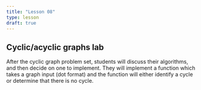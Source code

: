 ```yaml
---
title: "Lesson 08"
type: lesson
draft: true
---
```


## Cyclic/acyclic graphs lab

After the cyclic graph problem set, students will
discuss their algorithms, and then decide on one to implement. They will
implement a function which takes a graph input (dot format) and the function
will either identify a cycle or determine that there is no cycle. 
